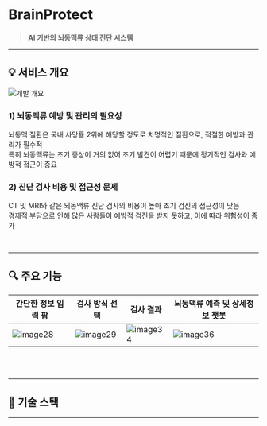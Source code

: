 # BrainProtect
> **AI 기반의 뇌동맥류 상태 진단 시스템**  


---

## 💡 서비스 개요
![개발 개요](https://github.com/user-attachments/assets/07b99e00-7337-4410-99af-e0f4b6889f36)
### 1) 뇌동맥류 예방 및 관리의 필요성
뇌동맥 질환은 국내 사망률 2위에 해당할 정도로 치명적인 질환으로, 적절한 예방과 관리가 필수적<br/>
특히 뇌동맥류는 초기 증상이 거의 없어 조기 발견이 어렵기 때문에 정기적인 검사와 예방적 접근이 중요<br/>


### 2) 진단 검사 비용 및 접근성 문제
CT 및 MRI와 같은 뇌동맥류 진단 검사의 비용이 높아 조기 검진의 접근성이 낮음<br/>
경제적 부담으로 인해 많은 사람들이 예방적 검진을 받지 못하고, 이에 따라 위험성이 증가<br/>



<br/>

---

## 🔍 주요 기능

|간단한 정보 입력 팝|검사 방식 선택|검사 결과|뇌동맥류 예측 및 상세정보 챗봇|
|------|-----|-----|-----|
| ![image28](https://github.com/user-attachments/assets/dcaa2780-5d27-4f45-b92e-da1cfadea9e2) |![image29](https://github.com/user-attachments/assets/738a8a16-ca9d-488d-88db-ed30bd9e2438) |![image34](https://github.com/user-attachments/assets/9f8a190d-27f2-43da-91ce-dfadcc5000f7) |  ![image36](https://github.com/user-attachments/assets/d6c1951a-9014-43c0-a1b0-e11be82d98c9)


<br/>

<br/>

---

## 🔧 기술 스택



---
